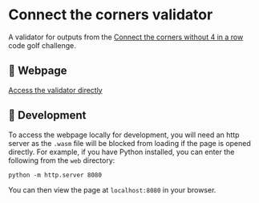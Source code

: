 # Connect the corners validator

A validator for outputs from the [Connect the corners without 4 in a row](https://codegolf.codidact.com/posts/287321) code golf challenge.

## :link: Webpage

[Access the validator directly](https://trichoplax.github.io/connect-the-corners-validator/)

## :wrench: Development

To access the webpage locally for development, you will need an http server as the `.wasm` file will be blocked from loading if the page is opened directly. For example, if you have Python installed, you can enter the following from the `web` directory:

```text
python -m http.server 8080
```

You can then view the page at `localhost:8080` in your browser.

